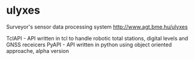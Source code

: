 ulyxes
======

Surveyor's sensor data processing system
http://www.agt.bme.hu/ulyxes

TclAPI - API written in tcl to handle robotic total stations, digital levels and GNSS receicers
PyAPI - API written in python using object oriented approache, alpha version
